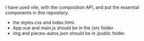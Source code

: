 
I have used vite, with the composition API, and put the essential components in this repository. 
* the styles.css and index.html.
* App.vue and main.js should be in the /src folder.
* img and pieces-autos.json should be in /public folder.

